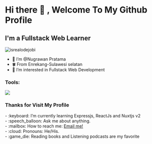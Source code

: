 # <summary><strong>Hi there :wave: , Welcome To My Github Profile</strong></summary>
## I'm a Fullstack Web Learner
<p align="left"> <img src="https://komarev.com/ghpvc/?username=goonesmile&label=Profile%20views&color=0e75b6&style=flat" alt="isrealodejobi" />
</p>

- 👋 I’m @Nugrawan Pratama
- 🍀 From Enrekang-Sulawesi selatan
- 👀 I’m interested in Fullstack Web Development

### <summary><strong>Tools:</strong></summary>
<p>
    <img src="https://img.shields.io/badge/Text%20Editor-Visual%20Studio%20Code-blue?&logo=visual%20studio%20code&logoColor=blue" />
</p>

### <summary><strong>Thanks for Visit My Profile</strong></summary>
<p>
    - :keyboard: I’m currently learning Expressjs, ReactJs and Nuxtjs v2 </br>
    - :speech_balloon: Ask me about anything.</br>
    - :mailbox: How to reach me: <a href="mailto:nugrawanpratama203@gmail.com">Email me!</a></br>
    - :cloud: Pronouns: He/His. </br>
    - :game_die: Reading books and Listening podcasts are my favorite </br>
<p>
 

